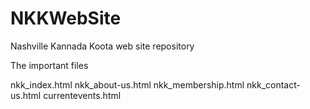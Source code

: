 # NKKWebSite
Nashville Kannada Koota web site repository

The important files

nkk_index.html
nkk_about-us.html
nkk_membership.html
nkk_contact-us.html
currentevents.html


